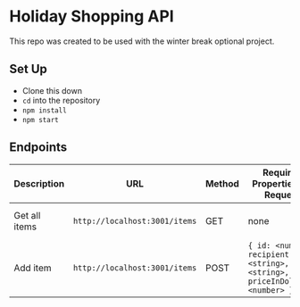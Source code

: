 # Holiday Shopping API

This repo was created to be used with the winter break optional project. 

## Set Up

* Clone this down
* `cd` into the repository
* `npm install`
* `npm start`

## Endpoints

| Description | URL | Method | Required Properties for Request | Sample Successful Response |
|----------|-----|--------|---------------------|-----------------|
| Get all items |`http://localhost:3001/items`| GET  | none | An array containing all items |
| Add item |`http://localhost:3001/items` | POST  | `{ id: <number>, recipient: <string>, name: <string>, priceInDollars: <number> }` | An Object of the new item |

